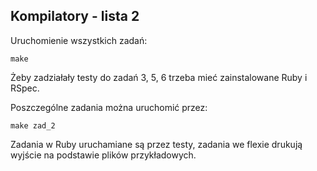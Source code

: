 ## Kompilatory - lista 2

Uruchomienie wszystkich zadań:
```
make
```
Żeby zadziałały testy do zadań 3, 5, 6 trzeba mieć zainstalowane Ruby i RSpec.

Poszczególne zadania można uruchomić przez:
```
make zad_2
```

Zadania w Ruby uruchamiane są przez testy, zadania we flexie drukują wyjście na podstawie plików przykładowych.
